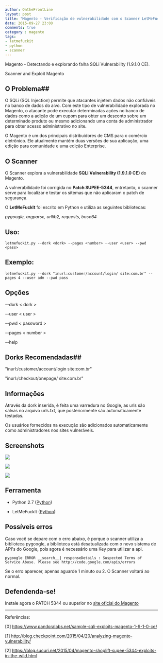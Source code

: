 ```yaml
---
author: OntheFrontLine
layout: post
title: "Magento - Verificação de vulnerabilidade com o Scanner LetMeFuckIt"
date: 2015-09-27 23:00
comments: true
category : magento
tags:
- letmefuckit
- python
- scanner
---
```


Magento - Detectando e explorando falha SQLi Vulnerability (1.9.1.0 CE).
 
Scanner and Exploit Magento 

## O Problema##

O SQLi (SQL Injection) permite que atacantes injetem dados não confiáveis ​​ no banco de dados do alvo. Com este tipo de vulnerabilidade explorada no Magento, o atacante pode executar determinadas ações no banco de dados como a adição de um cupom para obter um desconto sobre um determinado produto ou mesmo adicionando uma conta de administrador para obter acesso administrativo no site.

O Magento é um dos principais distribuidores de CMS para o comércio eletrônico. Ele atualmente mantém duas versões de sua aplicação, uma edição para comunidade e uma edição Enterprise.

## O Scanner ##

O Scanner explora a vulnerabilidade **SQLi Vulnerability (1.9.1.0 CE)** do Magento.

A vulnerabilidade foi corrigida no **Patch SUPEE-5344**, entretanto, o scanner serve para localizar e testar os sitemas que não aplicaram o patch de segurança. 

O **LetMeFuckIt** foi escrito em Python e utiliza as seguintes bibliotecas:

*pygoogle, argparse, urllib2, requests, base64*

## Uso: ##
    letmefuckit.py --dork <dork> --pages <number> --user <user> --pwd <pass>

## Exemplo: ##
    letmefuckit.py --dork "inurl:customer/account/login/ site:com.br" --pages 4 --user adm --pwd pass

## Opções ##

--dork < dork >


--user < user >

--pwd < password >

--pages < number >

--help 

## Dorks Recomendadas##

"inurl:/customer/account/login site:com.br"

"inurl:/checkout/onepage/ site:com.br"

 
## Informações ##

Através da dork inserida, é feita uma varredura no Google, as urls são salvas no arquivo urls.txt, que posteriormente são automaticamente testadas.

Os usuários fornecidos na execução são adicionados automaticamente como administradores nos sites vulneráveis.


## Screenshots ##

[![](http://i.imgur.com/6lJtrv1.jpg)](http://i.imgur.com/6lJtrv1.jpg)

[![](http://i.imgur.com/KuK3S95.png)](http://i.imgur.com/KuK3S95.png)

[![](http://i.imgur.com/DSVEoSz.jpg)](http://i.imgur.com/DSVEoSz.jpg)


## Ferramenta ##

+ Python 2.7 ([Python](https://www.python.org/download/releases/2.7/ "Download Python 2.7"))

+ LetMeFuckIt ([Python](https://github.com/onthefrontline/LetMeFuckIt-Scanner "Download"))


## Possíveis erros ##

Caso você se depare com o erro abaixo, é porque o scanner utiliza a biblioteca pygoogle, a biblioteca está desatualizada com o novo sistema de API's do Google, pois agora é necessário uma Key para utilizar a api.

    pygoogle ERROR __search__| responseDetails : Suspected Terms of Service Abuse. Please see http://code.google.com/apis/errors

Se o erro aparecer, apenas aguarde 1 minuto ou 2. O Scanner voltará ao normal.


## Defendenda-se! ##

Instale agora o PATCH 5344 ou superior no [site oficial do Magento](https://www.magentocommerce.com/download "Download do Patch de Segurança") 


-------------



Referências: 

[0] https://www.pandoralabs.net/sample-sqli-exploits-magento-1-9-1-0-ce/

[1] http://blog.checkpoint.com/2015/04/20/analyzing-magento-vulnerability/

[2] https://blog.sucuri.net/2015/04/magento-shoplift-supee-5344-exploits-in-the-wild.html


